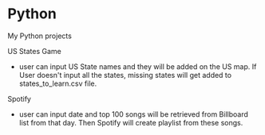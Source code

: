 # Python
My Python projects


US States Game
- user can input US State names and they will be added on the US map. If User doesn't input all the states, missing states will get added to states_to_learn.csv file.

Spotify
- user can input date and top 100 songs will be retrieved from Billboard list from that day. Then Spotify will create playlist from these songs. 
